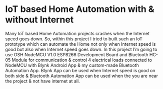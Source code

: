 # IoT based Home Automation with & without Internet
Many IoT based Home Automation projects crashes when the Internet speed goes down. So, within this project I tried to built such an IoT prototype which can automate the Home not only when Internet speed is good but also when Internet speed goes down. In this project I’m going to use OSH NodeMCU V1.0 ESP8266 Development Board and Bluetooth HC-05 Module for communication &amp; control 4 electrical loads connected to NodeMCU with Blynk Android App &amp; my custom-made Bluetooth Automation App. Blynk App can be used when Internet speed is good on both side &amp; Bluetooth Automation App can be used when the you are near the project &amp; not have internet at all.
